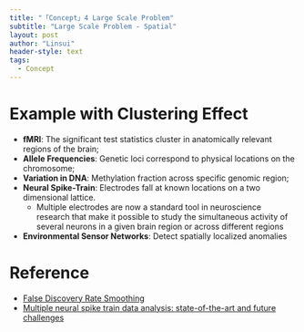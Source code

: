 ```yaml
---
title: "「Concept」4 Large Scale Problem"
subtitle: "Large Scale Problem - Spatial"
layout: post
author: "Linsui"
header-style: text
tags:
  - Concept
---
```


# Example with Clustering Effect

- **fMRI**: The significant test statistics cluster in anatomically relevant regions of the brain;
- **Allele Frequencies**: Genetic loci correspond to physical locations on the chromosome;
- **Variation in DNA**: Methylation fraction across specific genomic region;
- **Neural Spike-Train**:  Electrodes fall at known locations on a two dimensional lattice.
  -  Multiple electrodes are now a standard tool in neuroscience research that make it possible to study the simultaneous activity of several neurons in a given brain region or across different regions
- **Environmental Sensor Networks**: Detect spatially localized anomalies

# Reference

-  [False Discovery Rate Smoothing](https://webvpn.ruc.edu.cn/https/77726476706e69737468656265737421e7e056d233316654780787a0915b267b559aba/doi/citedby/10.1080/01621459.2017.1319838?scroll=top&needAccess=true)
-  [Multiple neural spike train data analysis: state-of-the-art and future challenges](https://www.nature.com/articles/nn1228)